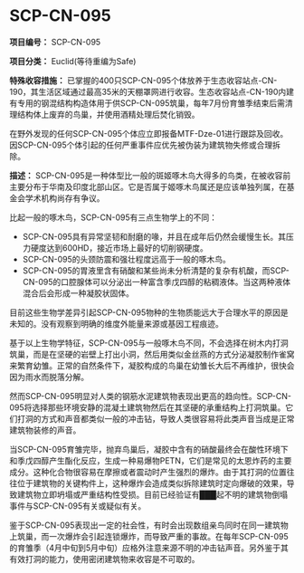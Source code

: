 # SCP-CN-095

**项目编号：** SCP-CN-095

**项目分类：** Euclid(等待重编为Safe)


**特殊收容措施：** 已掌握的400只SCP-CN-095个体放养于生态收容站点-CN-190，其生活区域通过最高35米的天棚罩网进行收容。生态收容站点-CN-190内建有专用的钢混结构构造体用于供SCP-CN-095筑巢，每年7月份育雏季结束后需清理结构体上废弃的鸟巢，并使用酒精处理后焚化销毁。

在野外发现的任何SCP-CN-095个体应立即报备MTF-Dze-01进行跟踪及回收。因SCP-CN-095个体引起的任何严重事件应优先被伪装为建筑物失修或合理拆除。

**描述：** SCP-CN-095是一种体型比一般的斑姬啄木鸟大得多的鸟类，在被收容前主要分布于华南及印度北部山区。它是否属于姬啄木鸟属还是应该单独列属，在基金会学术机构尚存有争议。

比起一般的啄木鸟，SCP-CN-095有三点生物学上的不同：

- SCP-CN-095具有异常坚韧和耐磨的喙，并且在成年后仍然会缓慢生长。其压力硬度达到600HD，接近市场上最好的切削钢硬度。
- SCP-CN-095的头颈防震和强壮程度远高于一般的啄木鸟。
- SCP-CN-095的胃液里含有硝酸和某些尚未分析清楚的复杂有机酸，而SCP-CN-095的口腔腺体可以分泌出一种富含季戊四醇的粘稠液体。当这两种液体混合后会形成一种凝胶状固体。

目前这些生物学差异引起SCP-CN-095物种的生物质能远大于合理水平的原因是未知的。没有观察到明确的维度外能量来源或基因工程痕迹。

基于以上生物学特征，SCP-CN-095与一般啄木鸟不同，不会选择在树木内打洞筑巢，而是在坚硬的岩壁上打出小洞，然后用类似金丝燕的方式分泌凝胶制作雀窝来繁育幼雏。正常的自然条件下，凝胶构成的鸟巢在幼雏长大后不再维护，很快会因为雨水而脱落分解。

然而SCP-CN-095明显对人类的钢筋水泥建筑物表现出更高的趋向性。SCP-CN-095将选择那些环境安静的混凝土建筑物然后在其坚硬的承重结构上打洞筑巢。它们打洞的方式和声音都类似一般的冲击钻，导致人类很容易将此类声音当成是正常建筑物装修的声音。

当SCP-CN-095育雏完毕，抛弃鸟巢后，凝胶中含有的硝酸最终会在酸性环境下和季戊四醇产生酯化反应，生成一种易爆物PETN，它们是常见的太恩炸药的主要成分。这种化合物很容易在摩擦或者震动时产生强烈的爆炸。由于其打洞的位置往往位于建筑物的关键构件上，这种爆炸会造成类似拆除建筑时定向爆破的效果，导致建筑物立即坍塌或严重结构性受损。目前已经验证有███起不明的建筑物倒塌事件与SCP-CN-095有关或疑似有关。

鉴于SCP-CN-095表现出一定的社会性，有时会出现数组亲鸟同时在同一建筑物上筑巢，而一次爆炸会引起连锁爆炸，而导致严重的事故。在每年SCP-CN-095的育雏季（4月中旬到5月中旬）应格外注意来源不明的冲击钻声音。另外鉴于其有效打洞的能力，使用密闭建筑物来收容是不可取的。


